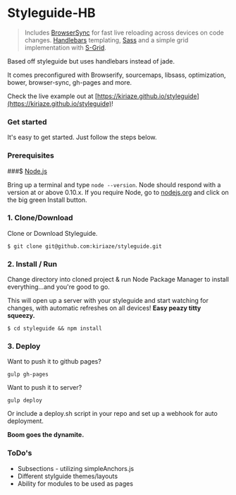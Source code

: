 # Styleguide-HB
> Includes [BrowserSync](https://github.com/shakyShane/browser-sync) for fast live reloading across devices on code changes. [Handlebars](http://handlebars.com) templating, [Sass](http://sass-lang.com/) and a simple grid implementation with [S-Grid](https://github.com/kiriaze/s-grid).

Based off styleguide but uses handlebars instead of jade.

It comes preconfigured with Browserify, sourcemaps, libsass, optimization, bower, browser-sync, gh-pages and more.

Check the live example out at [https://kiriaze.github.io/styleguide](https://kiriaze.github.io/styleguide)!

### Get started
It's easy to get started. Just follow the steps below.

### Prerequisites

###$ [Node.js](https://nodejs.org)

Bring up a terminal and type `node --version`.
Node should respond with a version at or above 0.10.x.
If you require Node, go to [nodejs.org](https://nodejs.org) and click on the big green Install button.

### 1. Clone/Download

Clone or Download Styleguide.

	$ git clone git@github.com:kiriaze/styleguide.git


### 2. Install / Run

Change directory into cloned project & run Node Package Manager to install everything...and you're good to go.

This will open up a server with your styleguide and start watching for changes, with automatic refreshes on all devices! **Easy peazy titty squeezy.**

	$ cd styleguide && npm install

### 3. Deploy

Want to push it to github pages?

	gulp gh-pages

Want to push it to server?

	gulp deploy

Or include a deploy.sh script in your repo and set up a webhook for auto deployment.

**Boom goes the dynamite.**

### ToDo's
- Subsections - utilizing simpleAnchors.js
- Different stylguide themes/layouts
- Ability for modules to be used as pages
